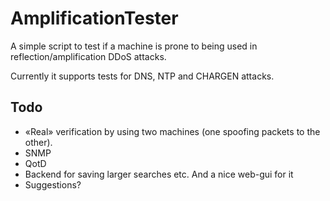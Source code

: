 AmplificationTester
===================

A simple script to test if a machine is prone to being used in reflection/amplification DDoS attacks.

Currently it supports tests for DNS, NTP and CHARGEN attacks.

Todo
----
- «Real» verification by using two machines (one spoofing packets to the other).
- SNMP
- QotD
- Backend for saving larger searches etc. And a nice web-gui for it
- Suggestions?
